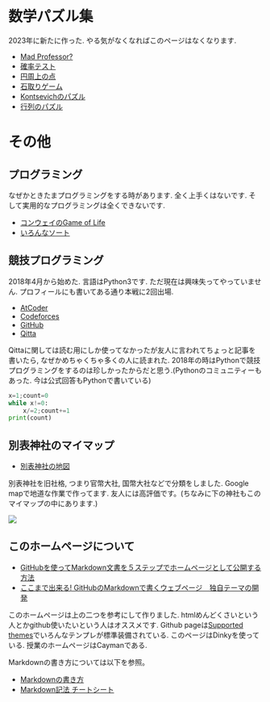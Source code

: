 # **数学パズル集**

2023年に新たに作った. やる気がなくなればこのページはなくなります. 

- [Mad Professor?](https://masataka123.github.io/blog3/sub6/1_Alps/)
- [確率テスト](https://masataka123.github.io/blog3/sub6/2_door/)
- [円周上の点](https://masataka123.github.io/blog3/sub6/3_circle/)
- [石取りゲーム](https://masataka123.github.io/blog3/sub6/4_game/)
- [Kontsevichのパズル](https://masataka123.github.io/blog3/sub6/5_Kontsevich/)
- [行列のパズル](https://masataka123.github.io/blog3/sub6/6_matrix/)

# **その他**

## プログラミング
なぜかときたまプログラミングをする時があります. 
全く上手くはないです. そして実用的なプログラミングは全くできないです. 

- [コンウェイのGame of Life](https://masataka123.github.io/blog3/sub6/conway/)
- [いろんなソート](https://masataka123.github.io/blog3/sub6/sort/)

## 競技プログラミング
2018年4月から始めた. 言語はPython3です. ただ現在は興味失ってやっていません.
プロフィールにも書いてある通り本戦に2回出場.

- [AtCoder](https://atcoder.jp/users/okumura) 
- [Codeforces](https://codeforces.com/profile/okumura) 
- [GitHub](https://github.com/masataka123/competitive_algorithms) 
- [Qitta](https://qiita.com/Kentaro_okumura) 

Qittaに関しては読む用にしか使ってなかったが友人に言われてちょっと記事を書いたら, なぜかめちゃくちゃ多くの人に読まれた.
2018年の時はPythonで競技プログラミングをするのは珍しかったからだと思う.(Pythonのコミュニティーもあった. 今は公式回答もPythonで書いている)

```python:what_is_count.py
x=1;count=0
while x!=0:
    x/=2;count+=1
print(count)
```

## 別表神社のマイマップ
-  [別表神社の地図](https://drive.google.com/open?id=1JxWpfm2hv-z9RfYKFUQWAVUPeHI&usp=sharing)

別表神社を旧社格, つまり官幣大社, 国幣大社などで分類をしました. Google mapで地道な作業で作ってます. 友人には高評価です。(ちなみに下の神社もこのマイマップの中にあります.)

![](https://masataka123.github.io/blog3/picture/3.jpg )

## このホームページについて
- [GitHubを使ってMarkdown文書を５ステップでホームページとして公開する方法](https://qiita.com/MahoTakara/items/3800e9dc83b530d0a050)
- [ここまで出来る! GitHubのMarkdownで書くウェブページ　独自テーマの開発](https://qiita.com/MahoTakara/items/e3d88a0d5d128bb07b27)

このホームページは上の二つを参考にして作りました. htmlめんどくさいという人とかgithub使いたいという人はオススメです.  Github pageは[Supported themes](https://pages.github.com/themes/)でいろんなテンプレが標準装備されている. このページはDinkyを使っている. 授業のホームページはCaymanである. 

Markdownの書き方については以下を参照。
- [Markdownの書き方](https://help.docbase.io/posts/13697#image)
- [Markdown記法 チートシート](https://qiita.com/Qiita/items/c686397e4a0f4f11683d)

